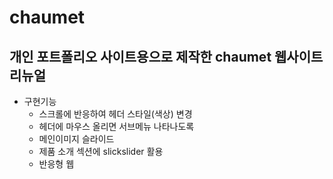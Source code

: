# chaumet
## 개인 포트폴리오 사이트용으로 제작한 chaumet 웹사이트 리뉴얼

- 구현기능
  - 스크롤에 반응하여 헤더 스타일(색상) 변경
  - 헤더에 마우스 올리면 서브메뉴 나타나도록
  - 메인이미지 슬라이드
  - 제품 소개 섹션에 slickslider 활용
  - 반응형 웹

